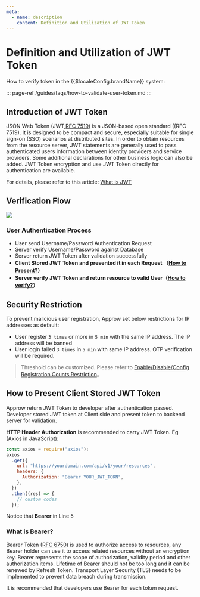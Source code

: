 ```yaml
---
meta:
  - name: description
    content: Definition and Utilization of JWT Token
---
```


# Definition and Utilization of JWT Token

How to verify token in the {{$localeConfig.brandName}} system:  

::: page-ref /guides/faqs/how-to-validate-user-token.md
:::

## Introduction of JWT Token

JSON Web Token (JWT,[RFC 7519](https://tools.ietf.org/html/rfc7519)) is a JSON-based open standard ((RFC 7519). It is designed to be compact and secure, especially suitable for single sign-on (SSO) scenarios at distributed sites. In order to obtain resources from the resource server,  JWT statements are generally used to pass authenticated users information between identity providers and service providers. Some additional declarations for other business logic can also be added. JWT Token encryption and use JWT Token directly for authentication are available.

For details, please refer to this article: [What is JWT](https://www.jianshu.com/p/576dbf44b2ae)
## Verification Flow

![](~@imagesZhCn/concepts/jwt-flow.png)


### User Authentication Process

- User send Username/Password Authentication Request
- Server verify Username/Password against Database
- Server return JWT Token after validation successfully
- **Client Stored JWT Token and presented it in each Request （**[**How to Present?**](#客户端附带-jwt-token-的方式)**）**
- **Server verify JWT Token and return resource to valid User（**[**How to verify?**](/docs/en/guides/faqs/how-to-validate-user-token)**）**

## Security Restriction 

To prevent malicious user registration, Approw set below restrictions for IP addresses as default:

- User register `3 times` or more in `5 min` with the same IP address. The IP address will be banned
- User login failed `3 times` in `5 min` with same IP address. OTP verification will be required.
> Threshold can be customized. Please refer to [Enable/Disable/Config Registration Counts Restriction](/guides/security/config-register-limit)。

## How to Present Client Stored JWT Token

Approw return JWT Token to developer after authentication passed. Developer stored JWT token at Client side and present token to backend server for validation.

**HTTP Header Authorization** is recommended to carry JWT Token. Eg (Axios in JavaScript): 

```js
const axios = require("axios");
axios
  .get({
    url: "https://yourdomain.com/api/v1/your/resources",
    headers: {
      Authorization: "Bearer YOUR_JWT_TOKN",
    },
  })
  .then((res) => {
    // custom codes
  });
```

Notice that **Bearer** in Line 5

### **What is Bearer?**

Bearer Token \([RFC 6750](http://www.rfcreader.com/#rfc6750)\) is used to authorize access to resources, any Bearer holder can use it to access related resources without an encryption key. Bearer represents the scope of authorization, validity period and other authorization items. Lifetime of Bearer should not be too long and it can be renewed by Refresh Token. Transport Layer Security \(TLS\) needs to be implemented to prevent data breach during transmission.

It is recommended that developers use Bearer for each token request.